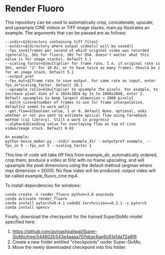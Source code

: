 # Render Fluoro
This repository can be used to automatically crop, concatenate, upscale, and upsample CINE videos or TIFF image stacks. main.py illustrates an example.
The arguments that can be passed are as follows:
```
--indir=${directory containing tiff files}
--outdir=${directory where output video(s) will be saved)}
--fps_in=${frames per second at which original video was recorded (generally, 5Hz for fluoro, 2Hz for DSA. Doesn't matter what this value is for image stacks). Default 5.}
--scaling_factor=${multiplier for frame rate. I.e. if original rate is 5Hz, enter "2" for 10 Hz, or to have twice as many frames. Should be 1 for an image stack. Default 5.}
--output_pref
--fps_out=${frame rate to save output. For same rate as input, enter fps_in*scaling_factor. Default 20.}
--upsample_ratio=${multiplier to upsample the pixels. For example, to increase pixel dims of a 1024x1024 by 2x to 2048x2048, enter 2. Default upsamples to keep largest dimension < 2000 pixels}
--batch_size=${number of frames to use for frame interpolation. default=2 seems to work well}
--get_flow=${boolean value, 1 or 0. Default None. optional, asks whether or not you want to estimate optical flow using farneback method (cv2 library). Still a work in progress}
--alpha=${blending value for overlaying flow on top of cine video/image stack. Default 0.8}

An example:
python movie_maker.py --indir example_dir --outputpref example_ --fps_in 5 --fps_out 5 --scaling_factor 1
```
This line of code will take tiff files from example_dir, automatically ordered, crop them, produce a video at 5Hz with no frame upscaling, and will upsample the pixel dimensions using the default method (argmax where max dimension < 2000). No flow video will be produced. output video will be called example_fluoro_cine.mp4.

To install dependencies for windows:
```
conda create -n render_fluoro python=3.6 anaconda
conda activate render_fluoro
conda install pytorch=0.4.1 cuda92 torchvision==0.2.1 -c pytorch
conda install opencv
```
Finally, download the checkpoint for the trained SuperSloMo model specified here:
1. https://github.com/avinashpaliwal/Super-SloMo/tree/544802b543e4aaaa707ebac6ae6c61e1da72a6f6 
2. Create a new folder entitled "checkpoints" under Super-SloMo.
3. Move the newly downloaded checkpoint into this folder.
